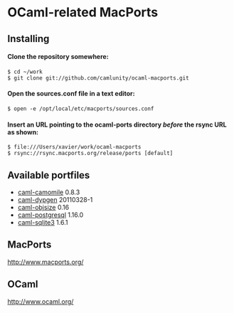 OCaml-related MacPorts
======================

Installing
----------

#### Clone the repository somewhere:

    $ cd ~/work
    $ git clone git://github.com/camlunity/ocaml-macports.git

#### Open the sources.conf file in a text editor:

    $ open -e /opt/local/etc/macports/sources.conf

#### Insert an URL pointing to the ocaml-ports directory *before* the rsync URL as shown:

    $ file:///Users/xavier/work/ocaml-macports
    $ rsync://rsync.macports.org/release/ports [default]

Available portfiles
-------------------

 * [caml-camomile][] 0.8.3
 * [caml-dypgen][] 20110328-1
 * [caml-objsize][] 0.16
 * [caml-postgresql][] 1.16.0
 * [caml-sqlite3][] 1.6.1

[caml-camomile]: http://camomile.sourceforge.net/
[caml-dypgen]: http://dypgen.free.fr/
[caml-objsize]: http://forge.ocamlcore.org/projects/objsize/
[caml-postgresql]: http://www.ocaml.info/home/ocaml_sources.html
[caml-sqlite3]: http://www.ocaml.info/home/ocaml_sources.html

MacPorts
--------

http://www.macports.org/

OCaml
-----

http://www.ocaml.org/
